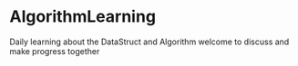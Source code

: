 # AlgorithmLearning
Daily learning about the DataStruct and Algorithm
welcome to discuss and make progress together
